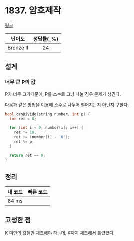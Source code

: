 # 1837. 암호제작

[링크](https://www.acmicpc.net/problem/1837)

|  난이도   | 정답률(\_%) |
| :-------: | :---------: |
| Bronze II |     24      |

## 설계

### 너무 큰 P의 값

P가 너무 크기때문에, P를 소수로 그냥 나눌 경우 문제가 생긴다.

다음과 같은 방법을 이용해 소수로 나누어 떨어지는지 아닌지 구한다.

```cpp
bool canDivide(string number, int p) {
  int ret = 0;

  for (int i = 0; number[i]; i++) {
    ret *= 10;
    ret += (number[i] - '0');
    ret %= p;
  }

  return ret == 0;
}
```

## 정리

| 내 코드 | 빠른 코드 |
| :-----: | :-------: |
|  84 ms  |           |

## 고생한 점

K 미만의 값들만 체크해야 하는데, K까지 체크해서 틀렸었다.
